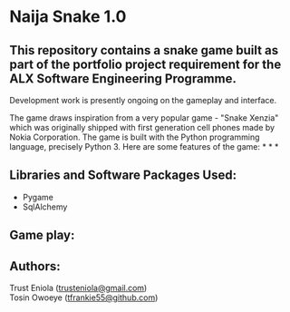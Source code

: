 # Naija Snake 1.0

## This repository contains a snake game built as part of the portfolio project requirement for the ALX Software Engineering Programme.
Development work is presently ongoing on the gameplay and interface.

The game draws inspiration from a very popular game - "Snake Xenzia" which was originally shipped with first generation cell phones made by Nokia Corporation.
The game is built with the Python programming language, precisely Python 3.
Here are some features of the game:
*
*
*
## Libraries and Software Packages Used:
* Pygame
* SqlAlchemy

## Game play:


## Authors:
Trust Eniola (trusteniola@gmail.com)                                                                                                                                      
Tosin Owoeye (tfrankie55@github.com)
